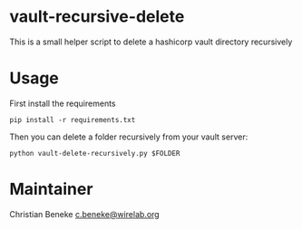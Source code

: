 # vault-recursive-delete
This is a small helper script to delete a hashicorp vault directory recursively

# Usage

First install the requirements

```
pip install -r requirements.txt
```

Then you can delete a folder recursively from your vault server:

```
python vault-delete-recursively.py $FOLDER
```

# Maintainer

Christian Beneke <c.beneke@wirelab.org>
